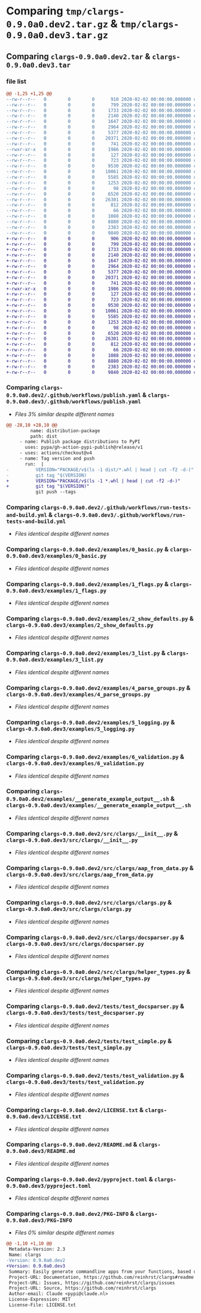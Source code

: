 # Comparing `tmp/clargs-0.9.0a0.dev2.tar.gz` & `tmp/clargs-0.9.0a0.dev3.tar.gz`

## Comparing `clargs-0.9.0a0.dev2.tar` & `clargs-0.9.0a0.dev3.tar`

### file list

```diff
@@ -1,25 +1,25 @@
--rw-r--r--   0        0        0      910 2020-02-02 00:00:00.000000 clargs-0.9.0a0.dev2/.github/workflows/publish.yaml
--rw-r--r--   0        0        0      799 2020-02-02 00:00:00.000000 clargs-0.9.0a0.dev2/.github/workflows/run-tests-and-build.yml
--rw-r--r--   0        0        0     1733 2020-02-02 00:00:00.000000 clargs-0.9.0a0.dev2/examples/0_basic.py
--rw-r--r--   0        0        0     2140 2020-02-02 00:00:00.000000 clargs-0.9.0a0.dev2/examples/1_flags.py
--rw-r--r--   0        0        0     1647 2020-02-02 00:00:00.000000 clargs-0.9.0a0.dev2/examples/2_show_defaults.py
--rw-r--r--   0        0        0     2964 2020-02-02 00:00:00.000000 clargs-0.9.0a0.dev2/examples/3_list.py
--rw-r--r--   0        0        0     5377 2020-02-02 00:00:00.000000 clargs-0.9.0a0.dev2/examples/4_parse_groups.py
--rw-r--r--   0        0        0    20371 2020-02-02 00:00:00.000000 clargs-0.9.0a0.dev2/examples/5_logging.py
--rw-r--r--   0        0        0      741 2020-02-02 00:00:00.000000 clargs-0.9.0a0.dev2/examples/6_validation.py
--rwxr-xr-x   0        0        0     1986 2020-02-02 00:00:00.000000 clargs-0.9.0a0.dev2/examples/__generate_example_output__.sh
--rw-r--r--   0        0        0      127 2020-02-02 00:00:00.000000 clargs-0.9.0a0.dev2/src/clargs/__about__.py
--rw-r--r--   0        0        0      723 2020-02-02 00:00:00.000000 clargs-0.9.0a0.dev2/src/clargs/__init__.py
--rw-r--r--   0        0        0     9530 2020-02-02 00:00:00.000000 clargs-0.9.0a0.dev2/src/clargs/aap_from_data.py
--rw-r--r--   0        0        0    10061 2020-02-02 00:00:00.000000 clargs-0.9.0a0.dev2/src/clargs/clargs.py
--rw-r--r--   0        0        0     5585 2020-02-02 00:00:00.000000 clargs-0.9.0a0.dev2/src/clargs/docsparser.py
--rw-r--r--   0        0        0     1253 2020-02-02 00:00:00.000000 clargs-0.9.0a0.dev2/src/clargs/helper_types.py
--rw-r--r--   0        0        0       98 2020-02-02 00:00:00.000000 clargs-0.9.0a0.dev2/tests/__init__.py
--rw-r--r--   0        0        0     6520 2020-02-02 00:00:00.000000 clargs-0.9.0a0.dev2/tests/test_docsparser.py
--rw-r--r--   0        0        0    26301 2020-02-02 00:00:00.000000 clargs-0.9.0a0.dev2/tests/test_simple.py
--rw-r--r--   0        0        0      812 2020-02-02 00:00:00.000000 clargs-0.9.0a0.dev2/tests/test_validation.py
--rw-r--r--   0        0        0       66 2020-02-02 00:00:00.000000 clargs-0.9.0a0.dev2/.gitignore
--rw-r--r--   0        0        0     1088 2020-02-02 00:00:00.000000 clargs-0.9.0a0.dev2/LICENSE.txt
--rw-r--r--   0        0        0     8880 2020-02-02 00:00:00.000000 clargs-0.9.0a0.dev2/README.md
--rw-r--r--   0        0        0     2383 2020-02-02 00:00:00.000000 clargs-0.9.0a0.dev2/pyproject.toml
--rw-r--r--   0        0        0     9840 2020-02-02 00:00:00.000000 clargs-0.9.0a0.dev2/PKG-INFO
+-rw-r--r--   0        0        0      906 2020-02-02 00:00:00.000000 clargs-0.9.0a0.dev3/.github/workflows/publish.yaml
+-rw-r--r--   0        0        0      799 2020-02-02 00:00:00.000000 clargs-0.9.0a0.dev3/.github/workflows/run-tests-and-build.yml
+-rw-r--r--   0        0        0     1733 2020-02-02 00:00:00.000000 clargs-0.9.0a0.dev3/examples/0_basic.py
+-rw-r--r--   0        0        0     2140 2020-02-02 00:00:00.000000 clargs-0.9.0a0.dev3/examples/1_flags.py
+-rw-r--r--   0        0        0     1647 2020-02-02 00:00:00.000000 clargs-0.9.0a0.dev3/examples/2_show_defaults.py
+-rw-r--r--   0        0        0     2964 2020-02-02 00:00:00.000000 clargs-0.9.0a0.dev3/examples/3_list.py
+-rw-r--r--   0        0        0     5377 2020-02-02 00:00:00.000000 clargs-0.9.0a0.dev3/examples/4_parse_groups.py
+-rw-r--r--   0        0        0    20371 2020-02-02 00:00:00.000000 clargs-0.9.0a0.dev3/examples/5_logging.py
+-rw-r--r--   0        0        0      741 2020-02-02 00:00:00.000000 clargs-0.9.0a0.dev3/examples/6_validation.py
+-rwxr-xr-x   0        0        0     1986 2020-02-02 00:00:00.000000 clargs-0.9.0a0.dev3/examples/__generate_example_output__.sh
+-rw-r--r--   0        0        0      127 2020-02-02 00:00:00.000000 clargs-0.9.0a0.dev3/src/clargs/__about__.py
+-rw-r--r--   0        0        0      723 2020-02-02 00:00:00.000000 clargs-0.9.0a0.dev3/src/clargs/__init__.py
+-rw-r--r--   0        0        0     9530 2020-02-02 00:00:00.000000 clargs-0.9.0a0.dev3/src/clargs/aap_from_data.py
+-rw-r--r--   0        0        0    10061 2020-02-02 00:00:00.000000 clargs-0.9.0a0.dev3/src/clargs/clargs.py
+-rw-r--r--   0        0        0     5585 2020-02-02 00:00:00.000000 clargs-0.9.0a0.dev3/src/clargs/docsparser.py
+-rw-r--r--   0        0        0     1253 2020-02-02 00:00:00.000000 clargs-0.9.0a0.dev3/src/clargs/helper_types.py
+-rw-r--r--   0        0        0       98 2020-02-02 00:00:00.000000 clargs-0.9.0a0.dev3/tests/__init__.py
+-rw-r--r--   0        0        0     6520 2020-02-02 00:00:00.000000 clargs-0.9.0a0.dev3/tests/test_docsparser.py
+-rw-r--r--   0        0        0    26301 2020-02-02 00:00:00.000000 clargs-0.9.0a0.dev3/tests/test_simple.py
+-rw-r--r--   0        0        0      812 2020-02-02 00:00:00.000000 clargs-0.9.0a0.dev3/tests/test_validation.py
+-rw-r--r--   0        0        0       66 2020-02-02 00:00:00.000000 clargs-0.9.0a0.dev3/.gitignore
+-rw-r--r--   0        0        0     1088 2020-02-02 00:00:00.000000 clargs-0.9.0a0.dev3/LICENSE.txt
+-rw-r--r--   0        0        0     8880 2020-02-02 00:00:00.000000 clargs-0.9.0a0.dev3/README.md
+-rw-r--r--   0        0        0     2383 2020-02-02 00:00:00.000000 clargs-0.9.0a0.dev3/pyproject.toml
+-rw-r--r--   0        0        0     9840 2020-02-02 00:00:00.000000 clargs-0.9.0a0.dev3/PKG-INFO
```

### Comparing `clargs-0.9.0a0.dev2/.github/workflows/publish.yaml` & `clargs-0.9.0a0.dev3/.github/workflows/publish.yaml`

 * *Files 3% similar despite different names*

```diff
@@ -28,10 +28,10 @@
         name: distribution-package
         path: dist
     - name: Publish package distributions to PyPI
       uses: pypa/gh-action-pypi-publish@release/v1
     - uses: actions/checkout@v4
     - name: Tag version and push
       run:  |
-          VERSION="PACKAGE/v$(ls -1 dist/*.whl | head | cut -f2 -d-)"
-          git tag "$(VERSION)
+          VERSION="PACKAGE/v$(ls -1 *.whl | head | cut -f2 -d-)"
+          git tag "$(VERSION)"
           git push --tags
```

### Comparing `clargs-0.9.0a0.dev2/.github/workflows/run-tests-and-build.yml` & `clargs-0.9.0a0.dev3/.github/workflows/run-tests-and-build.yml`

 * *Files identical despite different names*

### Comparing `clargs-0.9.0a0.dev2/examples/0_basic.py` & `clargs-0.9.0a0.dev3/examples/0_basic.py`

 * *Files identical despite different names*

### Comparing `clargs-0.9.0a0.dev2/examples/1_flags.py` & `clargs-0.9.0a0.dev3/examples/1_flags.py`

 * *Files identical despite different names*

### Comparing `clargs-0.9.0a0.dev2/examples/2_show_defaults.py` & `clargs-0.9.0a0.dev3/examples/2_show_defaults.py`

 * *Files identical despite different names*

### Comparing `clargs-0.9.0a0.dev2/examples/3_list.py` & `clargs-0.9.0a0.dev3/examples/3_list.py`

 * *Files identical despite different names*

### Comparing `clargs-0.9.0a0.dev2/examples/4_parse_groups.py` & `clargs-0.9.0a0.dev3/examples/4_parse_groups.py`

 * *Files identical despite different names*

### Comparing `clargs-0.9.0a0.dev2/examples/5_logging.py` & `clargs-0.9.0a0.dev3/examples/5_logging.py`

 * *Files identical despite different names*

### Comparing `clargs-0.9.0a0.dev2/examples/6_validation.py` & `clargs-0.9.0a0.dev3/examples/6_validation.py`

 * *Files identical despite different names*

### Comparing `clargs-0.9.0a0.dev2/examples/__generate_example_output__.sh` & `clargs-0.9.0a0.dev3/examples/__generate_example_output__.sh`

 * *Files identical despite different names*

### Comparing `clargs-0.9.0a0.dev2/src/clargs/__init__.py` & `clargs-0.9.0a0.dev3/src/clargs/__init__.py`

 * *Files identical despite different names*

### Comparing `clargs-0.9.0a0.dev2/src/clargs/aap_from_data.py` & `clargs-0.9.0a0.dev3/src/clargs/aap_from_data.py`

 * *Files identical despite different names*

### Comparing `clargs-0.9.0a0.dev2/src/clargs/clargs.py` & `clargs-0.9.0a0.dev3/src/clargs/clargs.py`

 * *Files identical despite different names*

### Comparing `clargs-0.9.0a0.dev2/src/clargs/docsparser.py` & `clargs-0.9.0a0.dev3/src/clargs/docsparser.py`

 * *Files identical despite different names*

### Comparing `clargs-0.9.0a0.dev2/src/clargs/helper_types.py` & `clargs-0.9.0a0.dev3/src/clargs/helper_types.py`

 * *Files identical despite different names*

### Comparing `clargs-0.9.0a0.dev2/tests/test_docsparser.py` & `clargs-0.9.0a0.dev3/tests/test_docsparser.py`

 * *Files identical despite different names*

### Comparing `clargs-0.9.0a0.dev2/tests/test_simple.py` & `clargs-0.9.0a0.dev3/tests/test_simple.py`

 * *Files identical despite different names*

### Comparing `clargs-0.9.0a0.dev2/tests/test_validation.py` & `clargs-0.9.0a0.dev3/tests/test_validation.py`

 * *Files identical despite different names*

### Comparing `clargs-0.9.0a0.dev2/LICENSE.txt` & `clargs-0.9.0a0.dev3/LICENSE.txt`

 * *Files identical despite different names*

### Comparing `clargs-0.9.0a0.dev2/README.md` & `clargs-0.9.0a0.dev3/README.md`

 * *Files identical despite different names*

### Comparing `clargs-0.9.0a0.dev2/pyproject.toml` & `clargs-0.9.0a0.dev3/pyproject.toml`

 * *Files identical despite different names*

### Comparing `clargs-0.9.0a0.dev2/PKG-INFO` & `clargs-0.9.0a0.dev3/PKG-INFO`

 * *Files 0% similar despite different names*

```diff
@@ -1,10 +1,10 @@
 Metadata-Version: 2.3
 Name: clargs
-Version: 0.9.0a0.dev2
+Version: 0.9.0a0.dev3
 Summary: Easily generate commandline apps from your functions, based on type hints
 Project-URL: Documentation, https://github.com/reinhrst/clargs#readme
 Project-URL: Issues, https://github.com/reinhrst/clargs/issues
 Project-URL: Source, https://github.com/reinhrst/clargs
 Author-email: Claude <pypi@claude.nl>
 License-Expression: MIT
 License-File: LICENSE.txt
```

